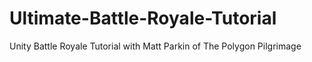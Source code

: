 # Ultimate-Battle-Royale-Tutorial
Unity Battle Royale Tutorial with Matt Parkin of The Polygon Pilgrimage
